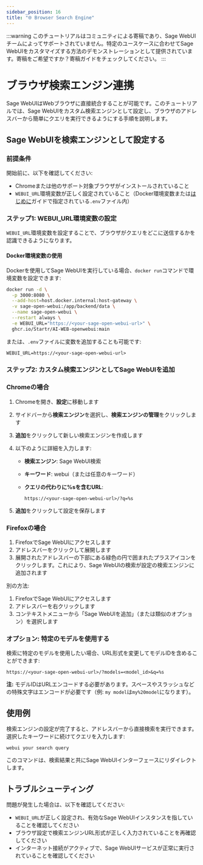 ```yaml
---
sidebar_position: 16
title: "🌐 Browser Search Engine"
---
```


:::warning
このチュートリアルはコミュニティによる寄稿であり、Sage WebUIチームによってサポートされていません。特定のユースケースに合わせてSage WebUIをカスタマイズする方法のデモンストレーションとして提供されています。寄稿をご希望ですか？寄稿ガイドをチェックしてください。
:::

# ブラウザ検索エンジン連携

Sage WebUIはWebブラウザに直接統合することが可能です。このチュートリアルでは、Sage WebUIをカスタム検索エンジンとして設定し、ブラウザのアドレスバーから簡単にクエリを実行できるようにする手順を説明します。

## Sage WebUIを検索エンジンとして設定する

### 前提条件

開始前に、以下を確認してください:

- Chromeまたは他のサポート対象ブラウザがインストールされていること
- `WEBUI_URL`環境変数が正しく設定されていること（Docker環境変数または[はじめに](/getting-started/env-configuration)ガイドで指定されている`.env`ファイル内）

### ステップ1: WEBUI_URL環境変数の設定

`WEBUI_URL`環境変数を設定することで、ブラウザがクエリをどこに送信するかを認識できるようになります。

#### Docker環境変数の使用

Dockerを使用してSage WebUIを実行している場合、`docker run`コマンドで環境変数を設定できます:

```bash
docker run -d \
  -p 3000:8080 \
  --add-host=host.docker.internal:host-gateway \
  -v sage-open-webui:/app/backend/data \
  --name sage-open-webui \
  --restart always \
  -e WEBUI_URL="https://<your-sage-open-webui-url>" \
  ghcr.io/Startr/AI-WEB-openwebui:main
```

または、`.env`ファイルに変数を追加することも可能です:

```plaintext
WEBUI_URL=https://<your-sage-open-webui-url>
```

### ステップ2: カスタム検索エンジンとしてSage WebUIを追加

### Chromeの場合

1. Chromeを開き、**設定**に移動します
2. サイドバーから**検索エンジン**を選択し、**検索エンジンの管理**をクリックします
3. **追加**をクリックして新しい検索エンジンを作成します
4. 以下のように詳細を入力します:
    - **検索エンジン**: Sage WebUI検索
    - **キーワード**: webui（または任意のキーワード）
    - **クエリの代わりに%sを含むURL**:

      ```
      https://<your-sage-open-webui-url>/?q=%s
      ```

5. **追加**をクリックして設定を保存します

### Firefoxの場合

1. FirefoxでSage WebUIにアクセスします
2. アドレスバーをクリックして展開します
3. 展開されたアドレスバーの下部にある緑色の円で囲まれたプラスアイコンをクリックします。これにより、Sage WebUIの検索が設定の検索エンジンに追加されます

別の方法:

1. FirefoxでSage WebUIにアクセスします
2. アドレスバーを右クリックします
3. コンテキストメニューから「Sage WebUIを追加」（または類似のオプション）を選択します

### オプション: 特定のモデルを使用する

検索に特定のモデルを使用したい場合、URL形式を変更してモデルIDを含めることができます:

```
https://<your-sage-open-webui-url>/?models=<model_id>&q=%s
```

**注:** モデルIDはURLエンコードする必要があります。スペースやスラッシュなどの特殊文字はエンコードが必要です（例: `my model`は`my%20model`になります）。

## 使用例

検索エンジンの設定が完了すると、アドレスバーから直接検索を実行できます。選択したキーワードに続けてクエリを入力します:

```
webui your search query
```

このコマンドは、検索結果と共にSage WebUIインターフェースにリダイレクトします。

## トラブルシューティング

問題が発生した場合は、以下を確認してください:

- `WEBUI_URL`が正しく設定され、有効なSage WebUIインスタンスを指していることを確認してください
- ブラウザ設定で検索エンジンURL形式が正しく入力されていることを再確認してください
- インターネット接続がアクティブで、Sage WebUIサービスが正常に実行されていることを確認してください